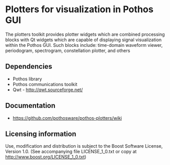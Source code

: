 # Plotters for visualization in Pothos GUI

The plotters toolkit provides plotter widgets which are combined
processing blocks with Qt widgets which are capable of
displaying signal visualization within the Pothos GUI.
Such blocks include: time-domain waveform viewer, periodogram,
spectrogram, constellation plotter, and others

## Dependencies

* Pothos library
* Pothos communications toolkit
* Qwt - http://qwt.sourceforge.net/

## Documentation

* https://github.com/pothosware/pothos-plotters/wiki

## Licensing information

Use, modification and distribution is subject to the Boost Software
License, Version 1.0. (See accompanying file LICENSE_1_0.txt or copy at
http://www.boost.org/LICENSE_1_0.txt)
